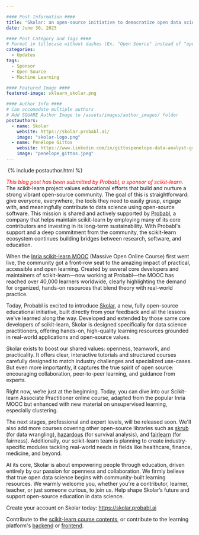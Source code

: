 ```yaml
---

#### Post Information ####
title: "Skolar: an open-source initiative to democratize open data science"
date: June 30, 2025

#### Post Category and Tags ####
# Format in titlecase without dashes (Ex. "Open Source" instead of "open-source")
categories:
  - Updates
tags:
  - Sponsor
  - Open Source
  - Machine Learning

#### Featured Image ####
featured-image: sklearn_skolar.png

#### Author Info ####
# Can accomodate multiple authors
# Add SQUARE Author Image to /assets/images/author_images/ folder
postauthors:
  - name: Skolar
    website: https://skolar.probabl.ai/
    image: "skolar-logo.png"
  - name: Pénélope Gittos
    website: https://www.linkedin.com/in/gittospenelope-data-analyst-growth-bilingual/
    image: "penelope_gittos.jpeg"
---
```

<div>
  <img src="/assets/images/posts_images/{{ page.featured-image }}" alt="">
  {% include postauthor.html %}
</div>

<span style="color:red">*This blog post has been submitted by Probabl, a sponsor of scikit-learn.* </span>
The scikit-learn project values educational efforts that build and nurture a
strong vibrant open-source community. The goal of this is straightforward: give
everyone, everywhere, the tools they need to easily grasp, engage with, and
meaningfully contribute to data science using open-source software. This mission
is shared and actively supported by [Probabl](https://probabl.ai/), a company
that helps maintain scikit-learn by employing many of its core contributors and
investing in its long-term sustainability. With Probabl's support and a deep
commitment from the community, the scikit-learn ecosystem continues building bridges between research,
software, and education.

When the [Inria scikit-learn MOOC](https://inria.github.io/scikit-learn-mooc/)
(Massive Open Online Course) first went live, the community got a front-row seat
to the amazing impact of practical, accessible and open learning. Created by
several core developers and maintainers of scikit-learn—now working at
Probabl—the MOOC has reached over 40,000 learners worldwide, clearly
highlighting the demand for organized, hands-on resources that blend theory with
real-world practice.

Today, Probabl is excited to introduce
[Skolar](https://app.arcade.software/share/vCN6ik9dR22zD35XP5a7), a new, fully
open-source educational initiative, built directly from your feedback and all
the lessons we've learned along the way. Developed and extended by those same
core developers of scikit-learn, Skolar is designed specifically for data
science practitioners, offering hands-on, high-quality learning resources
grounded in real-world applications and open-source values.

Skolar exists to boost our shared values: openness, teamwork, and practicality.
It offers clear, interactive tutorials and structured courses carefully designed
to match industry challenges and specialized use-cases. But even more
importantly, it captures the true spirit of open source: encouraging
collaboration, peer-to-peer learning, and guidance from experts.

Right now, we’re just at the beginning. Today, you can dive into our
Scikit-learn Associate Practitioner online course, adapted from the popular
Inria MOOC but enhanced with new material on unsupervised learning, especially
clustering.

The next stages, professional and expert levels, will be released soon. We'll
also add more courses covering other open-source libraries such as
[skrub](https://skrub-data.org) (for data wrangling),
[hazardous](https://soda-inria.github.io/hazardous/) (for survival analysis),
and [fairlearn](https://fairlearn.org/) (for fairness).
Additionally, our scikit-learn team is planning to create  industry-specific
modules tackling real-world needs in fields like healthcare, finance, medicine,
and beyond.

At its core, Skolar is about empowering people through education, driven
entirely by our passion for openness and collaboration. We firmly believe that
true open data science begins with community-built learning resources. We warmly
welcome you, whether you're a contributor, learner, teacher, or just someone
curious, to join us. Help shape Skolar’s future and support open-source
education in data science.

Create your account on Skolar today: https://skolar.probabl.ai

Contribute to the [scikit-learn course
contents](https://github.com/probabl-ai/scikit-learn-course), or contribute to
the learning platform's [backend](https://github.com/France-ioi/AlgoreaBackend)
or [frontend](https://github.com/France-ioi/AlgoreaFrontend).
